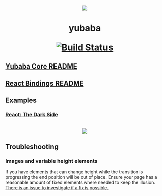 <p align="center">
  <br />
  <img src="https://github.com/madou/yubaba/blob/master/icon.png?raw=true" style="margin:0 auto" />
</p>

<h1 align="center">
  yubaba

  <a href="https://travis-ci.org/madou/yubaba"><img alt="Build Status" src="https://travis-ci.org/madou/yubaba.svg?branch=master"></a>
</h1>

## [Yubaba Core README](https://github.com/madou/yubaba/blob/master/packages/core/README.md)

## [React Bindings README](https://github.com/madou/yubaba/blob/master/packages/react/README.md)

## Examples

### [React: The Dark Side](https://madou.github.io/yubaba/)

<p align="center">
  <br />
  <img src="https://github.com/madou/yubaba/blob/master/packages/react/test/examples/dark-side/example.gif?raw=true" style="margin:0 auto" />
</p>

## Troubleshooting

### Images and variable height elements

If you have elements that can change height while the transition is progressing the end position will be out of place. Ensure your page has a reasonable amount of fixed elements where needed to keep the illusion. [There is an issue to investigate if a fix is possible.](https://github.com/madou/yubaba/issues/14)
